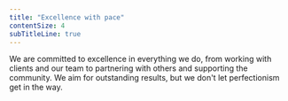 ```yaml
---
title: "Excellence with pace"
contentSize: 4
subTitleLine: true
---
```

We are committed to excellence in everything we do, from working with clients and our 
team to partnering with others and supporting the community. We aim for outstanding 
results, but we don't let perfectionism get in the way.
